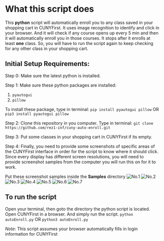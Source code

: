 
# What this script does

This **python** script will automatically enroll you to any class saved in your shopping cart in CUNYFirst.
It uses image recognition to identify and click in your browser. And it will check if any course opens up every 5 min and then it will automatically enroll you in those courses.
It stops after it enrolls at least **one** class. So, you will have to run the script again to keep checking for any other class in your shopping cart.


## Initial Setup Requirements:

Step 0:
Make sure the latest python is installed.

Step 1:
Make sure these python packages are installed:

 1. `pyautogui`
 2. `pillow`

To install these package, type in terminal:
`pip install pyautogui pillow` OR `pip3 install pyautogui pillow`

Step 2:
Clone this repository in you computer. Type in terminal:
`git clone https://github.com/rez1-inf/cuny-auto-enroll.git`

Step 3:
Put some classes in your shopping cart in CUNYFirst if its empty.

Step 4:
Finally, you need to provide some screenshots of specific areas of the CUNYFirst interface in order for the script to know where it should click. Since every display has different screen resolutions, you will need to provide screenshot samples from the computer you will run this on for it to work.

Put these screenshot samples inside the **Samples** directory
![No.1](https://github.com/rez1-inf/cuny-auto-enroll/blob/main/Required%20Screen%20Shots/1.png)
![No.2](https://github.com/rez1-inf/cuny-auto-enroll/blob/main/Required%20Screen%20Shots/2.png)
![No.3](https://github.com/rez1-inf/cuny-auto-enroll/blob/main/Required%20Screen%20Shots/3.png)
![No.4](https://github.com/rez1-inf/cuny-auto-enroll/blob/main/Required%20Screen%20Shots/4.png)
![No.5](https://github.com/rez1-inf/cuny-auto-enroll/blob/main/Required%20Screen%20Shots/5.png)
![No.6](https://github.com/rez1-inf/cuny-auto-enroll/blob/main/Required%20Screen%20Shots/6.png)
![No.7](https://github.com/rez1-inf/cuny-auto-enroll/blob/main/Required%20Screen%20Shots/7.png)

## To run the script

Open your terminal, then goto the directory the python script is located. Open CUNYFirst in a browser. And simply run the script.
`python autoEnroll.py` OR `python3 autoEnroll.py`

*Note*: This script assumes your browser automatically fills in login information for CUNYFirst
